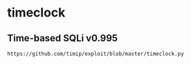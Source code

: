 # timeclock

## Time-based SQLi v0.995

```
https://github.com/timip/exploit/blob/master/timeclock.py
```
